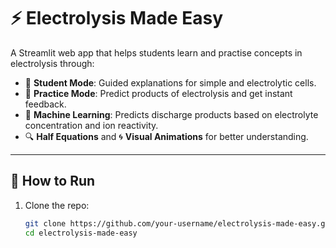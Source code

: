 # ⚡ Electrolysis Made Easy

A Streamlit web app that helps students learn and practise concepts in electrolysis through:

- 🔬 **Student Mode**: Guided explanations for simple and electrolytic cells.
- 🧠 **Practice Mode**: Predict products of electrolysis and get instant feedback.
- 🤖 **Machine Learning**: Predicts discharge products based on electrolyte concentration and ion reactivity.
- 🔍 **Half Equations** and 🌀 **Visual Animations** for better understanding.

---

## 🔧 How to Run

1. Clone the repo:
   ```bash
   git clone https://github.com/your-username/electrolysis-made-easy.git
   cd electrolysis-made-easy

